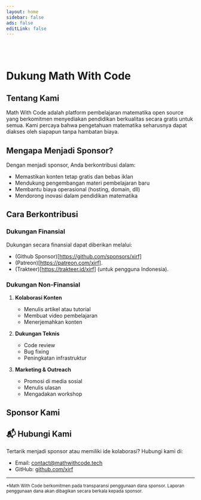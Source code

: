 ```yaml
---
layout: home
sidebar: false
ads: false
editLink: false
---
```

<br />
<br />

# Dukung Math With Code

## Tentang Kami

Math With Code adalah platform pembelajaran matematika open source yang berkomitmen menyediakan pendidikan berkualitas secara gratis untuk semua. Kami percaya bahwa pengetahuan matematika seharusnya dapat diakses oleh siapapun tanpa hambatan biaya.

## Mengapa Menjadi Sponsor?

Dengan menjadi sponsor, Anda berkontribusi dalam:

-   Memastikan konten tetap gratis dan bebas iklan
-   Mendukung pengembangan materi pembelajaran baru
-   Membantu biaya operasional (hosting, domain, dll)
-   Mendorong inovasi dalam pendidikan matematika

## Cara Berkontribusi

### Dukungan Finansial

Dukungan secara finansial dapat diberikan melalui:

-   (Github Sponsor)[https://github.com/sponsors/xirf]
-   (Patreon)[https://patreon.com/xirf].
-   (Trakteer)[https://trakteer.id/xirf] (untuk pengguna Indonesia).

### Dukungan Non-Finansial

1. **Kolaborasi Konten**

    - Menulis artikel atau tutorial
    - Membuat video pembelajaran
    - Menerjemahkan konten

2. **Dukungan Teknis**

    - Code review
    - Bug fixing
    - Peningkatan infrastruktur

3. **Marketing & Outreach**
    - Promosi di media sosial
    - Menulis ulasan
    - Mengadakan workshop

## Sponsor Kami

<script setup>
import sponsors from './.vitepress/sponsors';
</script>

<section class="w-full p-10 flex flex-wrap justify-center items-center gap-1">
  <template v-for="{ url, img, name } of sponsors?.special">
    <a :href="url" target="_blank" rel="sponsored noopener" class="decoration-none! w-full md:w-fit">
      <div class="bg-base-soft p-2 w-full md:w-82 h-36 flex items-center justify-center object-contain relative opacity-90 transform transition-transform duration-300 ease-in-out hover:opacity-100 hover:-translate-y-1">
        <img :src="img" :alt="name" class="transition-all duration-300 h-full object-contain" />
      </div>
    </a>
  </template>
</section>

## 📬 Hubungi Kami

Tertarik menjadi sponsor atau memiliki ide kolaborasi? Hubungi kami di:

-   Email: [contact@mathwithcode.tech](mailto:contact@mathwithcode.tech)
-   GitHub: [github.com/xirf](https://github.com/xirf)

---

<small>\*Math With Code berkomitmen pada transparansi penggunaan dana sponsor. Laporan penggunaan dana akan dibagikan secara berkala kepada sponsor.</small>
